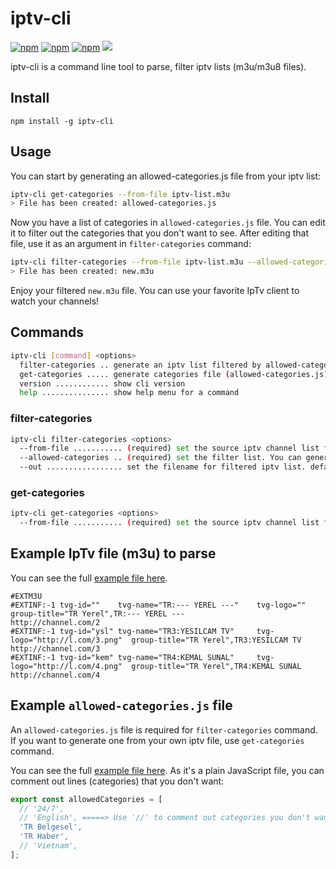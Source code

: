 # iptv-cli

[![npm](https://img.shields.io/npm/v/iptv-cli.svg?style=flat-square)](https://www.npmjs.com/package/iptv-cli)
[![npm](https://img.shields.io/npm/dt/iptv-cli.svg?style=flat-square)](https://www.npmjs.com/package/iptv-cli)
[![npm](https://img.shields.io/npm/l/iptv-cli.svg?style=flat-square)](https://www.npmjs.com/package/iptv-cli)
![](https://img.shields.io/badge/awesome%3F-yes-green.svg?style=flat-square)

iptv-cli is a command line tool to parse, filter iptv lists (m3u/m3u8 files).

## Install

`npm install -g iptv-cli`

## Usage

You can start by generating an allowed-categories.js file from your iptv list:

```bash
iptv-cli get-categories --from-file iptv-list.m3u
> File has been created: allowed-categories.js
```

Now you have a list of categories in `allowed-categories.js` file. You can edit it to filter out the categories that you
don't want to see. After editing that file, use it as an argument in `filter-categories` command:

```bash
iptv-cli filter-categories --from-file iptv-list.m3u --allowed-categories allowed-categories.js --out new.m3u
> File has been created: new.m3u
```

Enjoy your filtered `new.m3u` file. You can use your favorite IpTv client to watch your channels!

## Commands

```bash
iptv-cli [command] <options>
  filter-categories .. generate an iptv list filtered by allowed-categories.js file 
  get-categories ..... generate categories file (allowed-categories.js) from an iptv list file
  version ............ show cli version
  help ............... show help menu for a command
```

### filter-categories

```bash
iptv-cli filter-categories <options>
  --from-file ........... (required) set the source iptv channel list file. e.g. --from-file example.m3u
  --allowed-categories .. (required) set the filter list. You can generate one with get-categories command.
  --out ................. set the filename for filtered iptv list. default: iptv-list.m3u
```

### get-categories

```bash
iptv-cli get-categories <options>
  --from-file ........... (required) set the source iptv channel list file. e.g. --from-file example.m3u
```

## Example IpTv file (m3u) to parse

You can see the full [example file here](./example-iptv-list.m3u).

```m3u
#EXTM3U
#EXTINF:-1 tvg-id=""    tvg-name="TR:--- YEREL ---"    tvg-logo=""                    group-title="TR Yerel",TR:--- YEREL ---
http://channel.com/2
#EXTINF:-1 tvg-id="ysl" tvg-name="TR3:YESILCAM TV"     tvg-logo="http://l.com/3.png"  group-title="TR Yerel",TR3:YESILCAM TV
http://channel.com/3
#EXTINF:-1 tvg-id="kem" tvg-name="TR4:KEMAL SUNAL"     tvg-logo="http://l.com/4.png"  group-title="TR Yerel",TR4:KEMAL SUNAL
http://channel.com/4
```

## Example `allowed-categories.js` file

An `allowed-categories.js` file is required for `filter-categories` command. If you want to generate one from your own
iptv file, use `get-categories` command.

You can see the full [example file here](./example-allowed-categories.js). As it's a plain JavaScript file, you can
comment out lines (categories) that you don't want:

```javascript
export const allowedCategories = [
  // '24/7',
  // 'English', =====> Use '//' to comment out categories you don't want
  'TR Belgesel',
  'TR Haber',
  // 'Vietnam',
];
```
